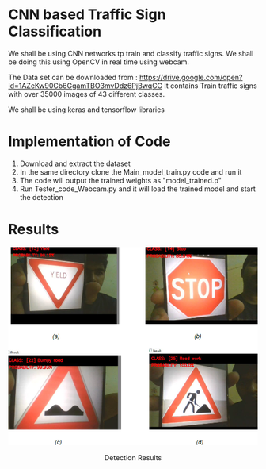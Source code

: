 
# CNN based Traffic Sign Classification 

We shall be using CNN networks tp train and classify traffic signs. We shall be doing this using OpenCV in real time using webcam. 


The Data set can be downloaded from : https://drive.google.com/open?id=1AZeKw90Cb6GgamTBO3mvDdz6PjBwqCC
It contains Train traffic signs with over 35000 images of 43 different classes.

We shall be using keras and tensorflow libraries

<h1><b> Implementation of Code </h1></b>

1. Download and extract the dataset
2. In the same directory clone the Main_model_train.py code and run it
3. The code will output the trained weights as "model_trained.p"
4. Run Tester_code_Webcam.py and it will load the trained model and start the detection

<h1><b> Results </h1></b>

<img src="https://github.com/dhruvtalwar18/CNN-based-Traffic-Sign-Classification/blob/main/Results_1.png" title="Result 1">
<p align="center">Detection Results</p>
